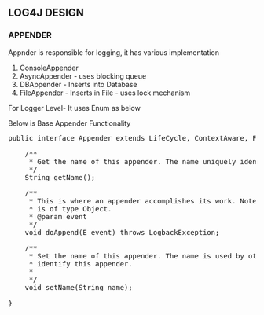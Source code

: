 ## LOG4J DESIGN

### APPENDER
Appnder is responsible for logging, it has various implementation
1. ConsoleAppender
2. AsyncAppender - uses blocking queue
3. DBAppender - Inserts into Database
4. FileAppender - Inserts in File - uses lock mechanism

For Logger Level- It uses Enum as below


Below is Base Appender Functionality

<pre>
public interface Appender<E> extends LifeCycle, ContextAware, FilterAttachable<E> {

    /**
     * Get the name of this appender. The name uniquely identifies the appender.
     */
    String getName();

    /**
     * This is where an appender accomplishes its work. Note that the argument 
     * is of type Object.
     * @param event
     */
    void doAppend(E event) throws LogbackException;

    /**
     * Set the name of this appender. The name is used by other components to
     * identify this appender.
     * 
     */
    void setName(String name);

}
</pre>
